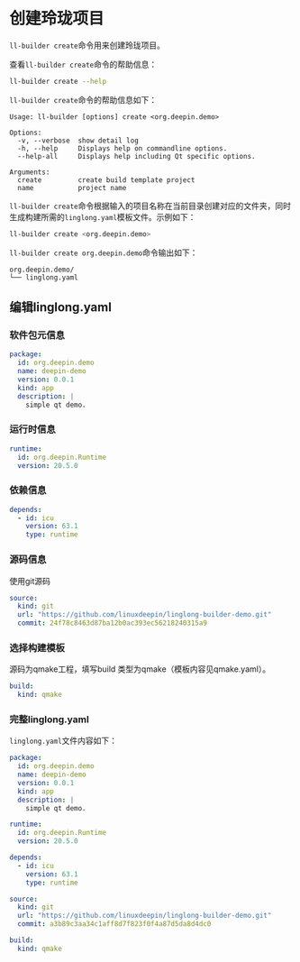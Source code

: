 # 创建玲珑项目

`ll-builder create`命令用来创建玲珑项目。

查看`ll-builder create`命令的帮助信息：

```bash
ll-builder create --help
```

`ll-builder create`命令的帮助信息如下：

```text
Usage: ll-builder [options] create <org.deepin.demo>

Options:
  -v, --verbose  show detail log
  -h, --help     Displays help on commandline options.
  --help-all     Displays help including Qt specific options.

Arguments:
  create         create build template project
  name           project name
```

`ll-builder create`命令根据输入的项目名称在当前目录创建对应的文件夹，同时生成构建所需的`linglong.yaml`模板文件。示例如下：

```bash
ll-builder create <org.deepin.demo>
```

`ll-builder create org.deepin.demo`命令输出如下：

```text
org.deepin.demo/
└── linglong.yaml
```

## 编辑linglong.yaml

### 软件包元信息

```yaml
package:
  id: org.deepin.demo
  name: deepin-demo
  version: 0.0.1
  kind: app
  description: |
    simple qt demo.
```

### 运行时信息

```yaml
runtime:
  id: org.deepin.Runtime
  version: 20.5.0
```

### 依赖信息

```yaml
depends:
  - id: icu
    version: 63.1
    type: runtime
```

### 源码信息

使用git源码

```yaml
source:
  kind: git
  url: "https://github.com/linuxdeepin/linglong-builder-demo.git"
  commit: 24f78c8463d87ba12b0ac393ec56218240315a9
```

### 选择构建模板

源码为qmake工程，填写build 类型为qmake（模板内容见qmake.yaml）。

```yaml
build:
  kind: qmake
```

### 完整linglong.yaml

`linglong.yaml`文件内容如下：

```yaml
package:
  id: org.deepin.demo
  name: deepin-demo
  version: 0.0.1
  kind: app
  description: |
    simple qt demo.

runtime:
  id: org.deepin.Runtime
  version: 20.5.0

depends:
  - id: icu
    version: 63.1
    type: runtime

source:
  kind: git
  url: "https://github.com/linuxdeepin/linglong-builder-demo.git"
  commit: a3b89c3aa34c1aff8d7f823f0f4a87d5da8d4dc0

build:
  kind: qmake
```
